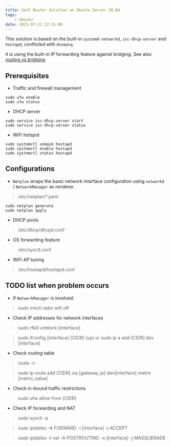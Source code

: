 ```yaml
---
title: Soft Router Solution on Ubuntu Server 20.04
tags:
    - Ubuntu
date: 2021-07-21 22:31:00
---
```


This solution is based on the built-in `systemd-networkd`, `isc-dhcp-server` and `hostapd`; conflicted with `dnsmasq`.

It is using the built-in IP forwarding feature against bridging. See also [routing vs bridging](https://en.wikipedia.org/wiki/Bridging_(networking))

## Prerequisites

- Traffic and firewall management

```
sudo ufw enable
sudo ufw status
```

- DHCP server

```
sudo service isc-dhcp-server start
sudo service isc-dhcp-server status
```

- WiFi hotspot

```
sudo systemctl unmask hostapd
sudo systemctl enable hostapd
sudo systemctl status hostapd
```

## Configurations

- `Netplan` wraps the basic network interface configuration using `networkd` / `NetworkManager` as renderer.

> /etc/netplan/*.yaml

```
sudo netplan generate
sudo netplan apply
```

- DHCP pools

> /etc/dhcp/dhcpd.conf

- OS forwarding feature

> /etc/sysctl.conf

- WiFi AP tuning

> /etc/hostapd/hostapd.conf

## TODO list when problem occurs

- If `NetworkManager` is involved:
> sudo nmcli radio wifi off

- Check IP addresses for network interfaces

> sudo rfkill unblock [interface]

> sudo ifconfig [interface] [CIDR] (up)
or
> sudo ip a add [CIDR] dev [interface]

- Check routing table

> route -n

> sudo ip route add [CIDR] via [gateway_ip] dev[interface] metric [metric_value]

- Check in-bound traffic restrictions

> sudo ufw allow from [CIDR]

- Check IP forwarding and NAT

> sudo sysctl -p

> sudo iptables -A FORWARD -i [interface] -j ACCEPT

> sudo iptables -t nat -A POSTROUTING -o [interface] -j MASQUERADE